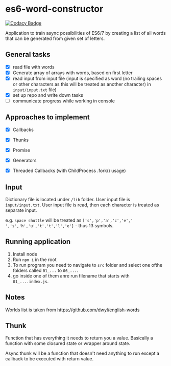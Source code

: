 # es6-word-constructor

[![Codacy Badge](https://api.codacy.com/project/badge/Grade/5656bb4e41064d2d96a791da584f3974)](https://www.codacy.com/app/ichyr/es6-word-constructor?utm_source=github.com&amp;utm_medium=referral&amp;utm_content=ichyr/es6-word-constructor&amp;utm_campaign=Badge_Grade)

Application to train async possibilities of ES6/7 by creating a list of all words that can be generated from given set of letters.

General tasks
---------------
- [x] read file with words
- [x] Generate array of arrays with words, based on first letter
- [x] read input from input file (input is specified as word (no trailing spaces or other characters as this will be treated as another character) in `input/input.txt` file)
- [x] set up repo and write down tasks
- [ ] communicate progress while working in console

Approaches to implement
---------------
- [x] Callbacks
- [x] Thunks
- [x] Promise
- [x] Generators
- [x] Threaded Callbacks (with ChildProcess .fork() usage)


Input
---------------
Dictionary file is located under `/lib` folder. User input file is `input/input.txt`.
User input file is read, then each character is treated as separate input.

e.g. `space shuttle` will be treated as `['s','p','a','c','e',' ','s','h','u','t','t','l','e']` - thus 13 symbols.


Running application
----------------
1. Install node
2. Run `npm i` in the root
3. To run program you need to navigate to `src` folder and select one ofthe folders called `01_...` to `06_...`.
4. go inside one of them anre run filename that starts with `01_....index.js`.



Notes
---------------
Worlds list is taken from https://github.com/dwyl/english-words


Thunk
----------------
Function that has everything it needs to return you a value. Basically a function with
some closured state or wrapper around state.

Async thunk will be a function that doesn't need anything to run except a callback to be executed with return value.